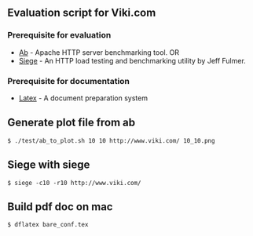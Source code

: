 ## Evaluation script for Viki.com ##

### Prerequisite for evaluation

* [Ab][1] - Apache HTTP server benchmarking tool.
OR
* [Siege][2] - An HTTP load testing and benchmarking utility by Jeff Fulmer.

### Prerequisite for documentation

* [Latex][3] - A document preparation system

Generate plot file from ab
--------------------------

    $ ./test/ab_to_plot.sh 10 10 http://www.viki.com/ 10_10.png

Siege with siege
----------------

    $ siege -c10 -r10 http://www.viki.com/

Build pdf doc on mac
--------------------

    $ dflatex bare_conf.tex

[1]: http://httpd.apache.org/docs/2.2/programs/ab.html
[2]: http://www.joedog.org/siege-home/
[3]: http://www.latex-project.org/
